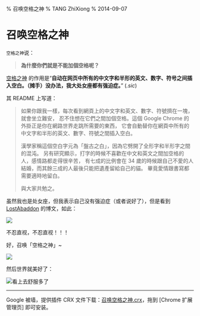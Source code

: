 % 召唤空格之神
% TANG ZhiXiong
% 2014-09-07


召唤空格之神
============

`空格之神`说：

> **為什麼你們就是不能加個空格呢？**

[空格之神] 的作用是“**自动在网页中所有的中文字和半形的英文、数字、符号之间插入空白。（摊手）没办法，我大处女座都有强迫症。**” (*.sic*)

其 README 上写道：

> 如果你跟我一樣，每次看到網頁上的中文字和英文、數字、符號擠在一塊，就會坐立難安，
> 忍不住想在它們之間加個空格。這個 Google Chrome 的外掛正是你在網路世界走跳所需要的東西，
> 它會自動替你在網頁中所有的中文字和半形的英文、數字、符號之間插入空白。
> 
> 漢學家稱這個空白字元為「盤古之白」，因為它劈開了全形字和半形字之間的混沌。
> 另有研究顯示，打字的時候不喜歡在中文和英文之間加空格的人，感情路都走得很辛苦，
> 有七成的比例會在 34 歲的時候跟自己不愛的人結婚，而其餘三成的人最後只能把遺產留給自己的貓。
> 畢竟愛情跟書寫都需要適時地留白。
> 
> 與大家共勉之。

虽然我也是处女座，但我表示自己没有强迫症（或者说好了），但是看到 [LostAbaddon] 的博文，如此：

[![](http://gnat-tang-shared-image.qiniudn.com/pangu03.png)](http://www.jianshu.com/p/7abfb50c324d)

不忍直视，不忍直视！！！

好，召唤「空格之神」~

![](http://gnat-tang-shared-image.qiniudn.com/pangu01.png)

然后世界就美好了：

![看上去舒服多了](http://gnat-tang-shared-image.qiniudn.com/pangu02.png)

---

Google 被墙，提供插件 CRX 文件下载：[召唤空格之神.crx]，拖到 [Chrome 扩展管理页] 即可安装。

[空格之神]: https://chrome.google.com/webstore/detail/%E7%82%BA%E4%BB%80%E9%BA%BC%E4%BD%A0%E5%80%91%E5%B0%B1%E6%98%AF%E4%B8%8D%E8%83%BD%E5%8A%A0%E5%80%8B%E7%A9%BA%E6%A0%BC%E5%91%A2%EF%BC%9F/paphcfdffjnbcgkokihcdjliihicmbpd
[LostAbaddon]: http://www.jianshu.com/users/sbLy2t/latest_articles
[召唤空格之神.crx]: http://gnat.qiniudn.com/archive/crx/Zh-space-En.crx